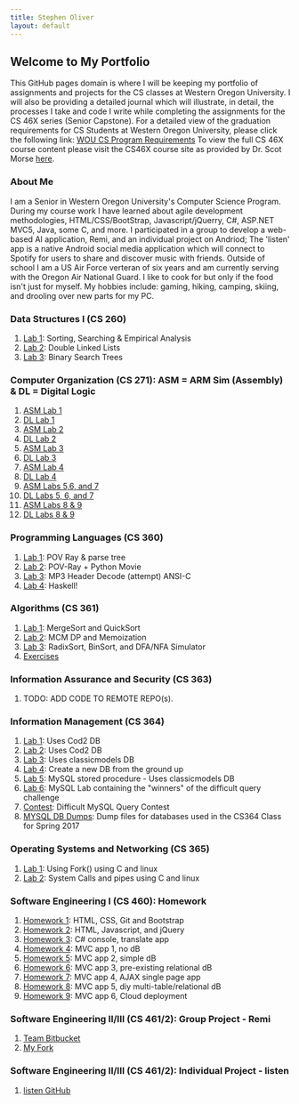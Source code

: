 ```yaml
---
title: Stephen Oliver
layout: default
---
```

## Welcome to My Portfolio

This GitHub pages domain is where I will be keeping my portfolio of assignments and projects for the CS classes at Western Oregon University. I will also be providing a detailed journal which will illustrate, in detail, the processes I take and code I write while completing the assignments for the CS 46X series (Senior Capstone).
For a detailed view of the graduation requirements for CS Students at Western Oregon University, please click the following link: [WOU CS Program Requirements](https://www.wou.edu/cs/degrees-programs/babs-computer-science/)
To view the full CS 46X course content please visit the CS46X course site as provided by Dr. Scot Morse [here](http://www.wou.edu/~morses/classes/cs46x/index.html).

### About Me

I am a Senior in Western Oregon University's Computer Science Program. During my course work I have learned about agile development methodologies, HTML/CSS/BootStrap, Javascript/jQuerry, C#, ASP.NET MVC5, Java, some C, and more. I participated in a group to develop a web-based AI application, Remi, and an individual project on Andriod; The 'listen' app is a native Android social media application which will connect to Spotify for users to share and discover music with friends.
Outside of school I am a US Air Force verteran of six years and am currently serving with the Oregon Air National Guard. I like to cook for but only if the food isn't just for myself. My hobbies include: gaming, hiking, camping, skiing, and drooling over new parts for my PC.

### Data Structures I (CS 260)

1. [Lab 1](https://github.com/skoliver89/CS260-Lab1): Sorting, Searching & Empirical Analysis
2. [Lab 2](https://github.com/skoliver89/CS260-Lab2): Double Linked Lists
3. [Lab 3](https://github.com/skoliver89/CS260-Lab3): Binary Search Trees

### Computer Organization (CS 271): ASM = ARM Sim (Assembly) & DL = Digital Logic

1. [ASM Lab 1](https://github.com/skoliver89/CS271-ASM_Lab1)
2. [DL Lab 1](https://github.com/skoliver89/CS271-DL_Lab1)
3. [ASM Lab 2](https://github.com/skoliver89/CS271-ASM_Lab2)
4. [DL Lab 2](https://github.com/skoliver89/CS271-DL_Lab2)
5. [ASM Lab 3](https://github.com/skoliver89/CS271-ASM_Lab3)
6. [DL Lab 3](https://github.com/skoliver89/CS271_DL_Lab3)
7. [ASM Lab 4](https://github.com/skoliver89/CS271-ASM_Lab4)
8. [DL Lab 4](https://github.com/skoliver89/CS271-DL_Lab4)
9. [ASM Labs 5,6, and 7](https://github.com/skoliver89/CS271-ASM_Lab5-6-7)
10. [DL Labs 5, 6, and 7](https://github.com/skoliver89/CS271-DL_Lab5-6-7)
11. [ASM Labs 8 & 9](https://github.com/skoliver89/CS271-ASM_Lab8-9)
12. [DL Labs 8 & 9](https://github.com/skoliver89/CS271-DL_Lab8-9)

### Programming Languages (CS 360)

1. [Lab 1](https://github.com/skoliver89/CS360-Lab1): POV Ray & parse tree
2. [Lab 2](https://github.com/skoliver89/CS360-Lab2): POV-Ray + Python Movie
3. [Lab 3](https://github.com/skoliver89/CS360-Lab3): MP3 Header Decode (attempt) ANSI-C
4. [Lab 4](https://github.com/skoliver89/CS360-Lab4): Haskell!

### Algorithms (CS 361)

1. [Lab 1](https://github.com/skoliver89/CS361-Lab1): MergeSort and QuickSort
2. [Lab 2](https://github.com/skoliver89/CS361-Lab2): MCM DP and Memoization
3. [Lab 3](https://github.com/skoliver89/CS361-Lab3): RadixSort, BinSort, and DFA/NFA Simulator
4. [Exercises](https://github.com/skoliver89/CS361-Exercises)

### Information Assurance and Security (CS 363)

1. TODO: ADD CODE TO REMOTE REPO(s).

### Information Management (CS 364)
1. [Lab 1](https://github.com/skoliver89/CS364-Lab1): Uses Cod2 DB
2. [Lab 2](https://github.com/skoliver89/CS364-Lab2): Uses Cod2 DB
3. [Lab 3](https://github.com/skoliver89/CS364-Lab3): Uses classicmodels DB
4. [Lab 4](https://github.com/skoliver89/CS364-Lab4): Create a new DB from the ground up
5. [Lab 5](https://github.com/skoliver89/CS364-Lab5): MySQL stored procedure - Uses classicmodels DB
6. [Lab 6](https://github.com/skoliver89/CS364-Lab6): MySQL Lab containing the "winners" of the difficult query challenge
7. [Contest](https://github.com/skoliver89/CS364-Contest): Difficult MySQL Query Contest
8. [MYSQL DB Dumps](https://github.com/skoliver89/CS364-MYSQL_DB_Dumps): Dump files for databases used in the CS364 Class for Spring 2017

### Operating Systems and Networking (CS 365)

1. [Lab 1](https://github.com/skoliver89/CS365-Lab1): Using Fork() using C and linux
2. [Lab 2](https://github.com/skoliver89/CS365-Lab2): System Calls and pipes using C and linux

### Software Engineering I (CS 460): Homework

1. [Homework 1](CS460/HW1/): HTML, CSS, Git and Bootstrap
2. [Homework 2](CS460/HW2/): HTML, Javascript, and jQuery
3. [Homework 3](CS460/HW3/): C# console, translate app
4. [Homework 4](CS460/HW4/): MVC app 1, no dB
5. [Homework 5](CS460/HW5/): MVC app 2, simple dB
6. [Homework 6](CS460/HW6/): MVC app 3, pre-existing relational dB
7. [Homework 7](CS460/HW7/): MVC app 4, AJAX single page app
8. [Homework 8](CS460/HW8/): MVC app 5, diy multi-table/relational dB
9. [Homework 9](CS460/HW9/): MVC app 6, Cloud deployment

### Software Engineering II/III (CS 461/2): Group Project - Remi

1. [Team Bitbucket](https://bitbucket.org/devonsmith/senior-project)
2. [My Fork](https://bitbucket.org/skoliver89/senior-project)

### Software Engineering II/III (CS 461/2): Individual Project - listen

1. [listen GitHub](https://github.com/skoliver89/listen)
